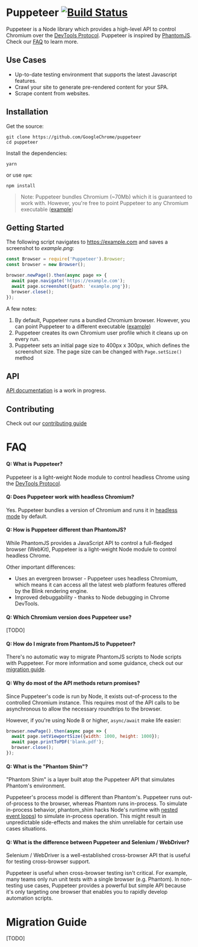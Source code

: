 # Puppeteer [![Build Status](https://travis-ci.com/GoogleChrome/puppeteer.svg?token=8jabovWqb8afz5RDcYqx&branch=master)](https://travis-ci.com/GoogleChrome/puppeteer)

Puppeteer is a Node library which provides a high-level API to control Chromium over the [DevTools Protocol](https://chromedevtools.github.io/devtools-protocol/). Puppeteer is inspired by [PhantomJS](http://phantomjs.org/). Check our [FAQ](#faq) to learn more.

## Use Cases
* Up-to-date testing environment that supports the latest Javascript features.
* Crawl your site to generate pre-rendered content for your SPA.
* Scrape content from websites.

## Installation

Get the source:

```
git clone https://github.com/GoogleChrome/puppeteer
cd puppeteer
```

Install the dependencies:

```
yarn
```

or use `npm`:

```
npm install
```

> Note: Puppeteer bundles Chromium (~70Mb) which it is guaranteed to work with. However, you're free to point Puppeteer to any Chromium executable ([example](https://github.com/GoogleChrome/puppeteer/blob/master/examples/custom-chromium-revision.js))


## Getting Started

The following script navigates to https://example.com and saves a screenshot to *example.png*:

```javascript
const Browser = require('Puppeteer').Browser;
const browser = new Browser();

browser.newPage().then(async page => {
  await page.navigate('https://example.com');
  await page.screenshot({path: 'example.png'});
  browser.close();
});
```

A few notes:

1. By default, Puppeteer runs a bundled Chromium browser. However, you can point Puppeteer to a different executable ([example](https://github.com/GoogleChrome/puppeteer/blob/master/examples/custom-chromium-revision.js))
2. Puppeteer creates its own Chromium user profile which it cleans up on every run.
3. Puppeteer sets an initial page size to 400px x 300px, which defines the screenshot size. The page size can be changed with `Page.setSize()` method

## API

[API documentation](docs/api.md) is a work in progress.

## Contributing

Check out our [contributing guide](https://github.com/GoogleChrome/puppeteer/blob/master/CONTRIBUTING.md)

# FAQ

#### Q: What is Puppeteer?

Puppeteer is a light-weight Node module to control headless Chrome using the [DevTools Protocol](https://chromedevtools.github.io/devtools-protocol/).

#### Q: Does Puppeteer work with headless Chromium?

Yes. Puppeteer bundles a version of Chromium and runs it in [headless mode](https://developers.google.com/web/updates/2017/04/headless-chrome) by default.

#### Q: How is Puppeteer different than PhantomJS?

While PhantomJS provides a JavaScript API to control a full-fledged browser (WebKit), Puppeteer is a light-weight Node module to control headless Chrome.

Other important differences:

- Uses an evergreen browser - Puppeteer uses headless Chromium, which means it can access all the latest web platform features offered by the Blink rendering engine.
- Improved debuggability - thanks to Node debugging in Chrome DevTools.

#### Q: Which Chromium version does Puppeteer use?

[TODO]

#### Q: How do I migrate from PhantomJS to Puppeteer?

There's no automatic way to migrate PhantomJS scripts to Node scripts with Puppeteer. For more information and some guidance, check out our [migration guide](#migration-guide).

#### Q: Why do most of the API methods return promises?

Since Puppeteer's code is run by Node, it exists out-of-process to the controlled Chromium instance. This requires most of the API calls to be asynchronous to allow the necessary roundtrips to the browser.

However, if you're using Node 8 or higher, `async/await` make life easier:

```javascript
browser.newPage().then(async page => {
  await page.setViewportSize({width: 1000, height: 1000});
  await page.printToPDF('blank.pdf');
  browser.close();
});
```

#### Q: What is the "Phantom Shim"?

"Phantom Shim" is a layer built atop the Puppeteer API that simulates Phantom's environment.

Puppeteer's process model is different than Phantom's. Puppeteer runs out-of-process to the browser, whereas  Phantom runs in-process. To simulate in-process behavior, phantom_shim hacks Node's runtime with [nested event loops](https://github.com/abbr/deasync)) to simulate in-process operation. This might result in unpredictable side-effects and makes the shim unreliable for certain use cases situations.

#### Q: What is the difference between Puppeteer and Selenium / WebDriver?

Selenium / WebDriver is a well-established cross-browser API that is useful for testing cross-browser support.

Puppeteer is useful when cross-browser testing isn't critical. For example, many teams only run unit tests with a single browser (e.g. Phantom). In non-testing use cases, Puppeteer provides a powerful but simple API because it's only targeting one browser that enables you to rapidly develop automation scripts.

# Migration Guide

[TODO]
